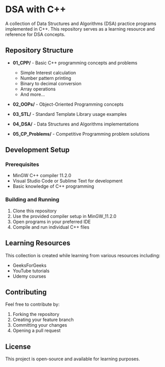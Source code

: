 # DSA with C++

A collection of Data Structures and Algorithms (DSA) practice programs implemented in C++. This repository serves as a learning resource and reference for DSA concepts.

## Repository Structure

- **01_CPP/** - Basic C++ programming concepts and problems

  - Simple Interest calculation
  - Number pattern printing
  - Binary to decimal conversion
  - Array operations
  - And more...

- **02_OOPs/** - Object-Oriented Programming concepts
- **03_STL/** - Standard Template Library usage examples
- **04_DSA/** - Data Structures and Algorithms implementations
- **05_CP_Problems/** - Competitive Programming problem solutions

## Development Setup

### Prerequisites

- MinGW C++ compiler 11.2.0
- Visual Studio Code or Sublime Text for development
- Basic knowledge of C++ programming

### Building and Running

1. Clone this repository
2. Use the provided compiler setup in MinGW_11.2.0
3. Open programs in your preferred IDE
4. Compile and run individual C++ files

## Learning Resources

This collection is created while learning from various resources including:

- GeeksForGeeks
- YouTube tutorials
- Udemy courses

## Contributing

Feel free to contribute by:

1. Forking the repository
2. Creating your feature branch
3. Committing your changes
4. Opening a pull request

## License

This project is open-source and available for learning purposes.
